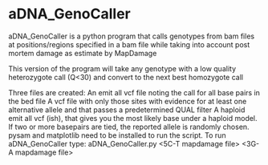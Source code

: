 # aDNA_GenoCaller
aDNA_GenoCaller is a python program that calls genotypes from bam files at positions/regions specified in a bam file while taking into account post mortem damage as estimate by MapDamage

This version of the program will take any genotype with a low quality heterozygote call (Q<30) and convert to the next best homozygote call

Three files are created:
An emit all vcf file noting the call for all base pairs in the bed file
A vcf file with only those sites with evidence for at least one alternative allele and that passes a predetermined QUAL filter 
A haploid emit all vcf (ish), that gives you the most likely base under a haploid model. If two or more basepairs are tied, the reported allele is randomly chosen.
pysam and matplotlib need to be installed to run the script. 
To run aDNA_GenoCaller type:
aDNA_GenoCaller.py <indexed bamfile> <bed file> <reference genome> <5C-T mapdamage file> <3G-A mapdamage file>
